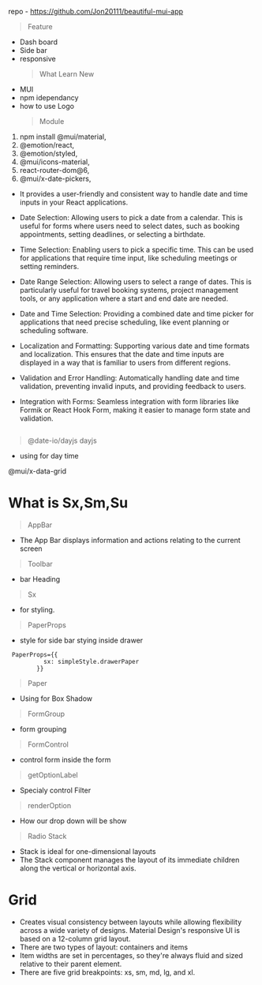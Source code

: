 repo - https://github.com/Jon20111/beautiful-mui-app

> Feature
- Dash board
- Side bar
- responsive
  > What Learn New
- MUI
- npm idependancy
- how to use Logo
  > Module

1. npm install @mui/material,
2. @emotion/react,
3. @emotion/styled,
4. @mui/icons-material,
5. react-router-dom@6,
6. @mui/x-date-pickers,

- It provides a user-friendly and consistent way to handle date and time inputs in your React applications.
- Date Selection: Allowing users to pick a date from a calendar. This is useful for forms where users need to select dates, such as booking appointments, setting deadlines, or selecting a birthdate.

- Time Selection: Enabling users to pick a specific time. This can be used for applications that require time input, like scheduling meetings or setting reminders.

- Date Range Selection: Allowing users to select a range of dates. This is particularly useful for travel booking systems, project management tools, or any application where a start and end date are needed.

- Date and Time Selection: Providing a combined date and time picker for applications that need precise scheduling, like event planning or scheduling software.

- Localization and Formatting: Supporting various date and time formats and localization. This ensures that the date and time inputs are displayed in a way that is familiar to users from different regions.

- Validation and Error Handling: Automatically handling date and time validation, preventing invalid inputs, and providing feedback to users.

- Integration with Forms: Seamless integration with form libraries like Formik or React Hook Form, making it easier to manage form state and validation.

```

```

> @date-io/dayjs dayjs
- using for day time

 @mui/x-data-grid

# What is Sx,Sm,Su

> AppBar

- The App Bar displays information and actions relating to the current screen
> Toolbar
- bar Heading

> Sx

- for styling.
> PaperProps
- style for side bar stying inside drawer

```
 PaperProps={{
          sx: simpleStyle.drawerPaper
        }}
```
> Paper
- Using for Box Shadow
> FormGroup
- form grouping
> FormControl
- control form inside the form
> getOptionLabel
- Specialy control Filter
> renderOption
- How our drop down will be show
> Radio
> Stack 
- Stack is ideal for one-dimensional layouts
- The Stack component manages the layout of its immediate children along the vertical or horizontal axis.
# Grid
- Creates visual consistency between layouts while allowing flexibility across a wide variety of designs. Material Design's responsive UI is based on a 12-column grid layout.
- There are two types of layout: containers and items
- Item widths are set in percentages, so they're always fluid and sized relative to their parent element.
- There are five grid breakpoints: xs, sm, md, lg, and xl.
